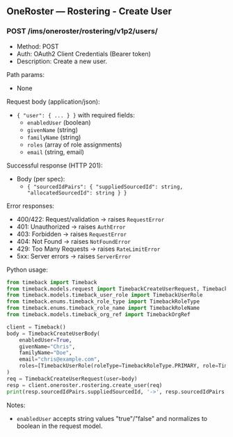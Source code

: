 ## OneRoster — Rostering - Create User

### POST /ims/oneroster/rostering/v1p2/users/

- Method: POST
- Auth: OAuth2 Client Credentials (Bearer token)
- Description: Create a new user.

Path params:

- None

Request body (application/json):

- `{ "user": { ... } }` with required fields:
  - `enabledUser` (boolean)
  - `givenName` (string)
  - `familyName` (string)
  - `roles` (array of role assignments)
  - `email` (string, email)

Successful response (HTTP 201):

- Body (per spec):
  - `{ "sourcedIdPairs": { "suppliedSourcedId": string, "allocatedSourcedId": string } }`

Error responses:

- 400/422: Request/validation → raises `RequestError`
- 401: Unauthorized → raises `AuthError`
- 403: Forbidden → raises `RequestError`
- 404: Not Found → raises `NotFoundError`
- 429: Too Many Requests → raises `RateLimitError`
- 5xx: Server errors → raises `ServerError`

Python usage:

```python
from timeback import Timeback
from timeback.models.request import TimebackCreateUserRequest, TimebackCreateUserBody
from timeback.models.timeback_user_role import TimebackUserRole
from timeback.enums.timeback_role_type import TimebackRoleType
from timeback.enums.timeback_role_name import TimebackRoleName
from timeback.models.timeback_org_ref import TimebackOrgRef

client = Timeback()
body = TimebackCreateUserBody(
    enabledUser=True,
    givenName="Chris",
    familyName="Doe",
    email="chris@example.com",
    roles=[TimebackUserRole(roleType=TimebackRoleType.PRIMARY, role=TimebackRoleName.STUDENT, org=TimebackOrgRef(sourcedId="org1"))],
)
req = TimebackCreateUserRequest(user=body)
resp = client.oneroster.rostering.create_user(req)
print(resp.sourcedIdPairs.suppliedSourcedId, '->', resp.sourcedIdPairs.allocatedSourcedId)
```

Notes:

- `enabledUser` accepts string values "true"/"false" and normalizes to boolean in the request model.


